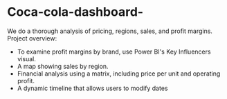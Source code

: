 # Coca-cola-dashboard-
We do a thorough analysis of pricing, regions, sales, and profit margins. 
Project overview:
- To examine profit margins by brand, use Power BI's Key Influencers visual.
- A map showing sales by region.
- Financial analysis using a matrix, including price per unit and operating profit.
-  A dynamic timeline that allows users to modify dates
